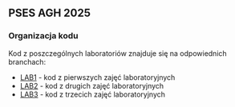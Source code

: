 ## PSES AGH 2025

### Organizacja kodu
Kod z poszczególnych laboratoriów znajduje się na odpowiednich branchach:
- [LAB1](https://github.com/PawelZieba01/PSES_Automotive_Systems/tree/LAB1) - kod z pierwszych zajęć laboratoryjnych
- [LAB2](https://github.com/PawelZieba01/PSES_Automotive_Systems/tree/LAB2) - kod z drugich zajęć laboratoryjnych
- [LAB3](https://github.com/PawelZieba01/PSES_Automotive_Systems/tree/LAB3) - kod z trzecich zajęć laboratoryjnych

